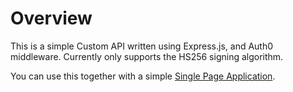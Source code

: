 # Overview
This is a simple Custom API written using Express.js, and Auth0 middleware. Currently only supports the HS256 signing algorithm.

You can use this together with a simple [Single Page Application](https://github.com/lyuting47/auth0-spa-ts-react/).


